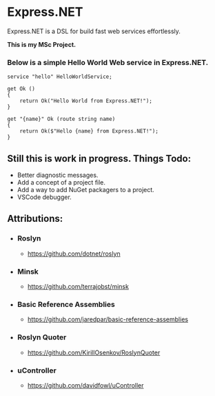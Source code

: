 # Express.NET

Express.NET is a DSL for build fast web services effortlessly.

**This is my MSc Project.**

### Below is a simple Hello World Web service in Express.NET.

```
service "hello" HelloWorldService;

get Ok ()
{
    return Ok("Hello World from Express.NET!");
}

get "{name}" Ok (route string name)
{
    return Ok($"Hello {name} from Express.NET!");
}
```

## Still this is work in progress. Things Todo:

- Better diagnostic messages.
- Add a concept of a project file.
- Add a way to add NuGet packagers to a project.
- VSCode debugger.

## Attributions:
- ### Roslyn
    - https://github.com/dotnet/roslyn
- ### Minsk
    - https://github.com/terrajobst/minsk
- ### Basic Reference Assemblies
    - https://github.com/jaredpar/basic-reference-assemblies
- ### Roslyn Quoter
    - https://github.com/KirillOsenkov/RoslynQuoter
- ### uController
    - https://github.com/davidfowl/uController